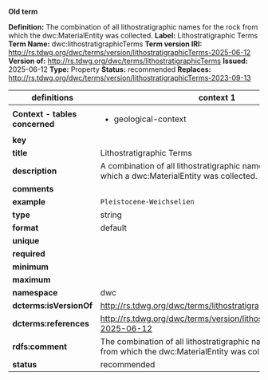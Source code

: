 **Old term**

**Definition:** The combination of all lithostratigraphic names for the rock from which the dwc:MaterialEntity was collected.
**Label:** Lithostratigraphic Terms
**Term Name:** dwc:lithostratigraphicTerms
**Term version IRI:** http://rs.tdwg.org/dwc/terms/version/lithostratigraphicTerms-2025-06-12
**Version of:** http://rs.tdwg.org/dwc/terms/lithostratigraphicTerms
**Issued:** 2025-06-12
**Type:** Property
**Status:** recommended
**Replaces:** http://rs.tdwg.org/dwc/terms/version/lithostratigraphicTerms-2023-09-13


| definitions | context 1 |
|-|-|
| **Context - tables concerned** | <ul><li>geological-context</li></ul> |
| **key** |  |
| **title** | Lithostratigraphic Terms |
| **description** | A combination of all lithostratigraphic names for a rock from which a dwc:MaterialEntity was collected. |
| **comments** |  |
| **example** | `Pleistocene-Weichselien` |
| **type** | string |
| **format** | default |
| **unique** |  |
| **required** |  |
| **minimum** |  |
| **maximum** |  |
| **namespace** | dwc |
| **dcterms:isVersionOf** | http://rs.tdwg.org/dwc/terms/lithostratigraphicTerms |
| **dcterms:references** | http://rs.tdwg.org/dwc/terms/version/lithostratigraphicTerms-2025-06-12 |
| **rdfs:comment** | The combination of all lithostratigraphic names for the rock from which the dwc:MaterialEntity was collected. |
| **status** | recommended |
